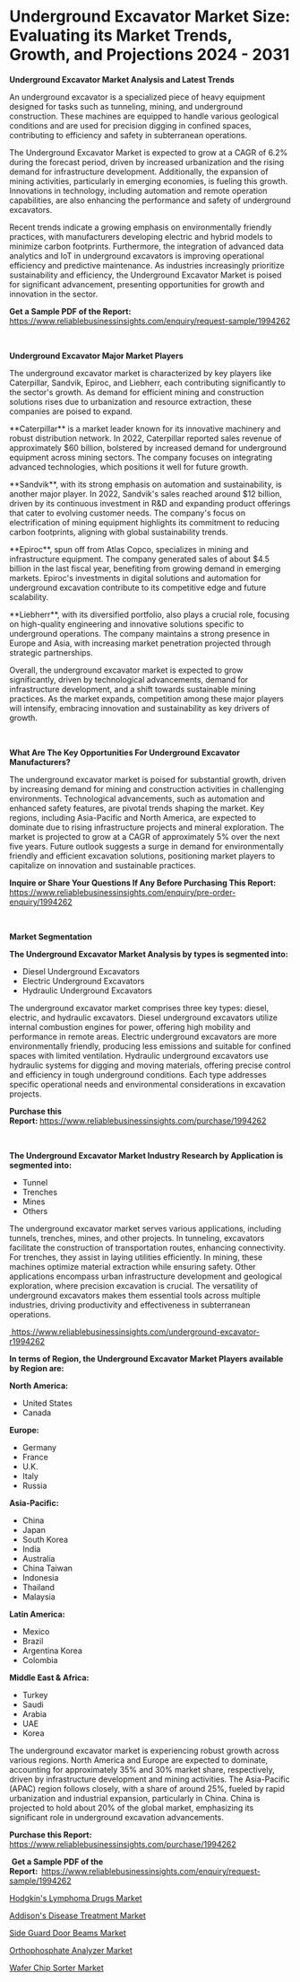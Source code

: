 <p><h1>Underground Excavator Market Size: Evaluating its Market Trends, Growth, and Projections 2024 - 2031</h1></p><p><strong>Underground Excavator Market Analysis and Latest Trends</strong></p>
<p><p>An underground excavator is a specialized piece of heavy equipment designed for tasks such as tunneling, mining, and underground construction. These machines are equipped to handle various geological conditions and are used for precision digging in confined spaces, contributing to efficiency and safety in subterranean operations. </p><p>The Underground Excavator Market is expected to grow at a CAGR of 6.2% during the forecast period, driven by increased urbanization and the rising demand for infrastructure development. Additionally, the expansion of mining activities, particularly in emerging economies, is fueling this growth. Innovations in technology, including automation and remote operation capabilities, are also enhancing the performance and safety of underground excavators.</p><p>Recent trends indicate a growing emphasis on environmentally friendly practices, with manufacturers developing electric and hybrid models to minimize carbon footprints. Furthermore, the integration of advanced data analytics and IoT in underground excavators is improving operational efficiency and predictive maintenance. As industries increasingly prioritize sustainability and efficiency, the Underground Excavator Market is poised for significant advancement, presenting opportunities for growth and innovation in the sector.</p></p>
<p><strong>Get a Sample PDF of the Report:&nbsp;</strong> <a href="https://www.reliablebusinessinsights.com/enquiry/request-sample/1994262?utm_campaign=117&utm_medium=2&utm_source=Github&utm_content=ia&utm_term=02112024&utm_id=underground-excavator">https://www.reliablebusinessinsights.com/enquiry/request-sample/1994262</a></p>
<p>&nbsp;</p>
<p><strong>Underground Excavator Major Market Players</strong></p>
<p><p>The underground excavator market is characterized by key players like Caterpillar, Sandvik, Epiroc, and Liebherr, each contributing significantly to the sector's growth. As demand for efficient mining and construction solutions rises due to urbanization and resource extraction, these companies are poised to expand.</p><p>**Caterpillar** is a market leader known for its innovative machinery and robust distribution network. In 2022, Caterpillar reported sales revenue of approximately $60 billion, bolstered by increased demand for underground equipment across mining sectors. The company focuses on integrating advanced technologies, which positions it well for future growth.</p><p>**Sandvik**, with its strong emphasis on automation and sustainability, is another major player. In 2022, Sandvik's sales reached around $12 billion, driven by its continuous investment in R&D and expanding product offerings that cater to evolving customer needs. The company's focus on electrification of mining equipment highlights its commitment to reducing carbon footprints, aligning with global sustainability trends.</p><p>**Epiroc**, spun off from Atlas Copco, specializes in mining and infrastructure equipment. The company generated sales of about $4.5 billion in the last fiscal year, benefiting from growing demand in emerging markets. Epiroc's investments in digital solutions and automation for underground excavation contribute to its competitive edge and future scalability.</p><p>**Liebherr**, with its diversified portfolio, also plays a crucial role, focusing on high-quality engineering and innovative solutions specific to underground operations. The company maintains a strong presence in Europe and Asia, with increasing market penetration projected through strategic partnerships.</p><p>Overall, the underground excavator market is expected to grow significantly, driven by technological advancements, demand for infrastructure development, and a shift towards sustainable mining practices. As the market expands, competition among these major players will intensify, embracing innovation and sustainability as key drivers of growth.</p></p>
<p>&nbsp;</p>
<p><strong>What Are The Key Opportunities For Underground Excavator Manufacturers?</strong></p>
<p><p>The underground excavator market is poised for substantial growth, driven by increasing demand for mining and construction activities in challenging environments. Technological advancements, such as automation and enhanced safety features, are pivotal trends shaping the market. Key regions, including Asia-Pacific and North America, are expected to dominate due to rising infrastructure projects and mineral exploration. The market is projected to grow at a CAGR of approximately 5% over the next five years. Future outlook suggests a surge in demand for environmentally friendly and efficient excavation solutions, positioning market players to capitalize on innovation and sustainable practices.</p></p>
<p><strong>Inquire or Share Your Questions If Any Before Purchasing This Report:</strong> <a href="https://www.reliablebusinessinsights.com/enquiry/pre-order-enquiry/1994262?utm_campaign=117&utm_medium=2&utm_source=Github&utm_content=ia&utm_term=02112024&utm_id=underground-excavator">https://www.reliablebusinessinsights.com/enquiry/pre-order-enquiry/1994262</a></p>
<p>&nbsp;</p>
<p><strong>Market Segmentation</strong></p>
<p><strong>The Underground Excavator Market Analysis by types is segmented into:</strong></p>
<p><ul><li>Diesel Underground Excavators</li><li>Electric Underground Excavators</li><li>Hydraulic Underground Excavators</li></ul></p>
<p><p>The underground excavator market comprises three key types: diesel, electric, and hydraulic excavators. Diesel underground excavators utilize internal combustion engines for power, offering high mobility and performance in remote areas. Electric underground excavators are more environmentally friendly, producing less emissions and suitable for confined spaces with limited ventilation. Hydraulic underground excavators use hydraulic systems for digging and moving materials, offering precise control and efficiency in tough underground conditions. Each type addresses specific operational needs and environmental considerations in excavation projects.</p></p>
<p><strong>Purchase this Report:&nbsp;</strong><a href="https://www.reliablebusinessinsights.com/purchase/1994262?utm_campaign=117&utm_medium=2&utm_source=Github&utm_content=ia&utm_term=02112024&utm_id=underground-excavator">https://www.reliablebusinessinsights.com/purchase/1994262</a></p>
<p>&nbsp;</p>
<p><strong>The Underground Excavator Market Industry Research by Application is segmented into:</strong></p>
<p><ul><li>Tunnel</li><li>Trenches</li><li>Mines</li><li>Others</li></ul></p>
<p><p>The underground excavator market serves various applications, including tunnels, trenches, mines, and other projects. In tunneling, excavators facilitate the construction of transportation routes, enhancing connectivity. For trenches, they assist in laying utilities efficiently. In mining, these machines optimize material extraction while ensuring safety. Other applications encompass urban infrastructure development and geological exploration, where precision excavation is crucial. The versatility of underground excavators makes them essential tools across multiple industries, driving productivity and effectiveness in subterranean operations.</p></p>
<p><a href="https://www.reliablebusinessinsights.com/underground-excavator-r1994262?utm_campaign=117&utm_medium=2&utm_source=Github&utm_content=ia&utm_term=02112024&utm_id=underground-excavator">&nbsp;https://www.reliablebusinessinsights.com/underground-excavator-r1994262</a></p>
<p><strong>In terms of Region, the Underground Excavator Market Players available by Region are:</strong></p>
<p>
    <p> <strong> North America: </strong>
        <ul>
            <li>United States</li>
            <li>Canada</li>
        </ul>
        </p> 
    <p> <strong> Europe: </strong>
        <ul>
            <li>Germany</li>
            <li>France</li>
            <li>U.K.</li>
            <li>Italy</li>
            <li>Russia</li>
        </ul>
        </p> 
    <p> <strong> Asia-Pacific: </strong>
        <ul>
            <li>China</li>
            <li>Japan</li>
            <li>South Korea</li>
            <li>India</li>
            <li>Australia</li>
            <li>China Taiwan</li>
            <li>Indonesia</li>
            <li>Thailand</li>
            <li>Malaysia</li>
        </ul>
        </p> 
    <p> <strong> Latin America: </strong>
        <ul>
            <li>Mexico</li>
            <li>Brazil</li>
            <li>Argentina Korea</li>
            <li>Colombia</li>
        </ul>
        </p> 
    <p> <strong> Middle East & Africa: </strong>
        <ul>
            <li>Turkey</li>
            <li>Saudi</li>
            <li>Arabia</li>
            <li>UAE</li>
            <li>Korea</li>
        </ul>
    </p>
    </p>
<p><p>The underground excavator market is experiencing robust growth across various regions. North America and Europe are expected to dominate, accounting for approximately 35% and 30% market share, respectively, driven by infrastructure development and mining activities. The Asia-Pacific (APAC) region follows closely, with a share of around 25%, fueled by rapid urbanization and industrial expansion, particularly in China. China is projected to hold about 20% of the global market, emphasizing its significant role in underground excavation advancements.</p></p>
<p><strong>Purchase this Report: </strong><a href="https://www.reliablebusinessinsights.com/purchase/1994262?utm_campaign=117&utm_medium=2&utm_source=Github&utm_content=ia&utm_term=02112024&utm_id=underground-excavator">https://www.reliablebusinessinsights.com/purchase/1994262</a></p>
<p>&nbsp;<strong>Get a Sample PDF of the Report:&nbsp;&nbsp;</strong><a href="https://www.reliablebusinessinsights.com/enquiry/request-sample/1994262?utm_campaign=117&utm_medium=2&utm_source=Github&utm_content=ia&utm_term=02112024&utm_id=underground-excavator">https://www.reliablebusinessinsights.com/enquiry/request-sample/1994262</a></p>
<p><strong></strong></p>
<p><p><a href="https://issuu.com/reportprime-2/docs/hodgkins-lymphoma-drugs-market-size_231842b8aa8aad?utm_campaign=117&utm_medium=2&utm_source=Github&utm_content=ia&utm_term=02112024&utm_id=underground-excavator">Hodgkin's Lymphoma Drugs Market</a></p><p><a href="https://issuu.com/reportprime-2/docs/addisons-disease-treatment-market-s_4b289b4dd061b4?utm_campaign=117&utm_medium=2&utm_source=Github&utm_content=ia&utm_term=02112024&utm_id=underground-excavator">Addison's Disease Treatment Market</a></p><p><a href="https://github.com/avilarotedlowkog/Market-Research-Report-List-1/blob/main/side-guard-door-beams-market.md?utm_campaign=117&utm_medium=2&utm_source=Github&utm_content=ia&utm_term=02112024&utm_id=underground-excavator">Side Guard Door Beams Market</a></p><p><a href="https://www.linkedin.com/pulse/global-orthophosphate-analyzer-industry-analysis-share-iffif?utm_campaign=117&utm_medium=2&utm_source=Github&utm_content=ia&utm_term=02112024&utm_id=underground-excavator">Orthophosphate Analyzer Market</a></p><p><a href="https://www.linkedin.com/pulse/global-wafer-chip-sorter-market-landscape-future-trends-ktisf?utm_campaign=117&utm_medium=2&utm_source=Github&utm_content=ia&utm_term=02112024&utm_id=underground-excavator">Wafer Chip Sorter Market</a></p></p>
